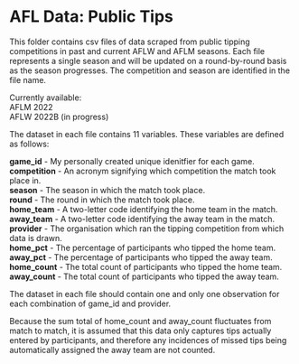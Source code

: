 # AFL Data: Public Tips

This folder contains csv files of data scraped from public tipping competitions in past and current AFLW and AFLM seasons. Each file represents a single season and will be updated on a round-by-round basis as the season progresses. The competition and season are identified in the file name.

Currently available:  
AFLM 2022  
AFLW 2022B (in progress)

The dataset in each file contains 11 variables. These variables are defined as follows:

**game_id** - My personally created unique idenitfier for each game.  
**competition** - An acronym signifying which competition the match took place in.  
**season** - The season in which the match took place.  
**round** - The round in which the match took place.  
**home_team** - A two-letter code identifying the home team in the match.  
**away_team** - A two-letter code identifying the away team in the match.  
**provider** - The organisation which ran the tipping competition from which data is drawn.  
**home_pct** - The percentage of participants who tipped the home team.  
**away_pct** - The percentage of participants who tipped the away team.  
**home_count** - The total count of participants who tipped the home team.  
**away_count** - The total count of participants who tipped the away team.

The dataset in each file should contain one and only one observation for each combination of game_id and provider.

Because the sum total of home_count and away_count fluctuates from match to match, it is assumed that this data only captures tips actually entered by participants, and therefore any incidences of missed tips being automatically assigned the away team are not counted.
